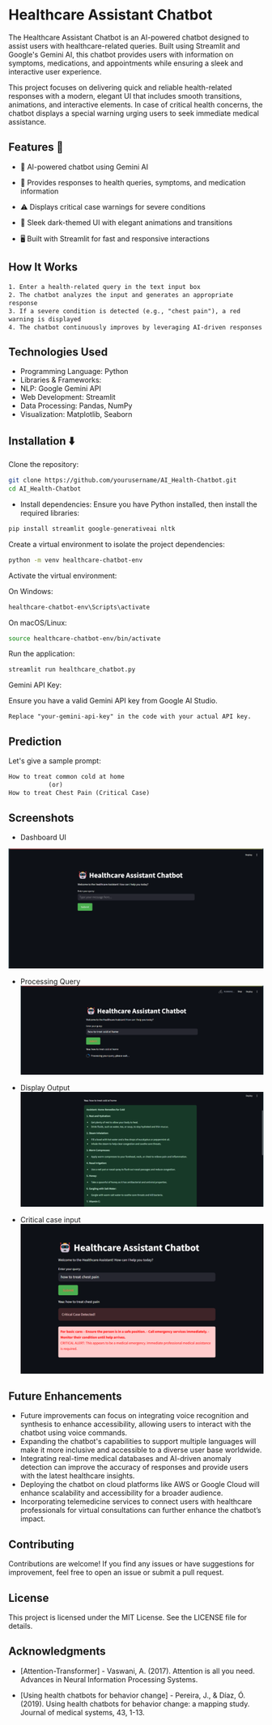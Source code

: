 
# Healthcare Assistant Chatbot 
The Healthcare Assistant Chatbot is an AI-powered chatbot designed to assist users with healthcare-related queries. Built using Streamlit and Google's Gemini AI, this chatbot provides users with information on symptoms, medications, and appointments while ensuring a sleek and interactive user experience.

This project focuses on delivering quick and reliable health-related responses with a modern, elegant UI that includes smooth transitions, animations, and interactive elements. In case of critical health concerns, the chatbot displays a special warning urging users to seek immediate medical assistance.

## Features 🚀

 - 🤖 AI-powered chatbot using Gemini AI

 - 🏥 Provides responses to health queries, symptoms, and medication information

 - ⚠️ Displays critical case warnings for severe conditions

 - 🎨 Sleek dark-themed UI with elegant animations and transitions

 - 🖥️ Built with Streamlit for fast and responsive interactions

## How It Works

    1. Enter a health-related query in the text input box
    2. The chatbot analyzes the input and generates an appropriate response
    3. If a severe condition is detected (e.g., "chest pain"), a red warning is displayed
    4. The chatbot continuously improves by leveraging AI-driven responses
## Technologies Used
 - 	Programming Language: Python
 - Libraries & Frameworks:
 - 	NLP: Google Gemini API
 - 	Web Development: Streamlit
 - 	Data Processing: Pandas, NumPy
 - 	Visualization: Matplotlib, Seaborn

## Installation ⬇️

Clone the repository:
```bash 
git clone https://github.com/yourusername/AI_Health-Chatbot.git
cd AI_Health-Chatbot
```
 - Install dependencies:
Ensure you have Python installed, then install the required libraries:
```bash
pip install streamlit google-generativeai nltk
```
Create a virtual environment to isolate the project dependencies:
```bash
python -m venv healthcare-chatbot-env
```
Activate the virtual environment:

On Windows:
```bash 
healthcare-chatbot-env\Scripts\activate
```
On macOS/Linux:
```bash 
source healthcare-chatbot-env/bin/activate
```

Run the application:

```bash     
streamlit run healthcare_chatbot.py
```

Gemini API Key:

Ensure you have a valid Gemini API key from Google AI Studio.

    Replace "your-gemini-api-key" in the code with your actual API key.
    
## Prediction
Let's give a sample prompt:
    
    How to treat common cold at home 
               (or) 
    How to treat Chest Pain (Critical Case)
## Screenshots
- Dashboard UI

![Dashboard](https://github.com/SankethSingh/AI_Health-Chatbot/blob/master/images/dashboard-bot.png?raw=true)

- Processing Query
![Processing Query](https://github.com/SankethSingh/AI_Health-Chatbot/blob/master/images/query-bot.png?raw=true)

- Display Output
![Output](https://github.com/SankethSingh/AI_Health-Chatbot/blob/master/images/result-bot.png?raw=true)

- Critical case input
![Critical-input](https://github.com/SankethSingh/AI_Health-Chatbot/blob/master/images/critical-input.png?raw=true)


## Future Enhancements
 - Future improvements can focus on integrating voice recognition and synthesis to enhance accessibility, allowing users to interact with the chatbot using voice commands.
- Expanding the chatbot's capabilities to support multiple languages will make it more inclusive and accessible to a diverse user base worldwide.
- Integrating real-time medical databases and AI-driven anomaly detection can improve the accuracy of responses and provide users with the latest healthcare insights.
- Deploying the chatbot on cloud platforms like AWS or Google Cloud will enhance scalability and accessibility for a broader audience.
- Incorporating telemedicine services to connect users with healthcare professionals for virtual consultations can further enhance the chatbot’s impact.

## Contributing
Contributions are welcome! If you find any issues or have suggestions for improvement, feel free to open an issue or submit a pull request.

## License
This project is licensed under the MIT License. See the LICENSE file for details.

## Acknowledgments
 - [Attention-Transformer] - Vaswani, A. (2017). Attention is all you need. Advances in Neural Information Processing Systems.

 - [Using health chatbots for behavior change] - Pereira, J., & Díaz, Ó. (2019). Using health chatbots for behavior change: a mapping study. Journal of medical systems, 43, 1-13.